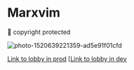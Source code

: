 # Marxvim
🌴 copyright protected

![photo-1520639221359-ad5e91f01cfd](https://user-images.githubusercontent.com/40407778/126056975-edf1767b-a924-4142-b8a3-31f02930777b.jpg)

[Link to lobby in prod](https://www.marxvim.com/)
[[Link to lobby in dev](https://www.marxvim.com/?siteRevision=184)
